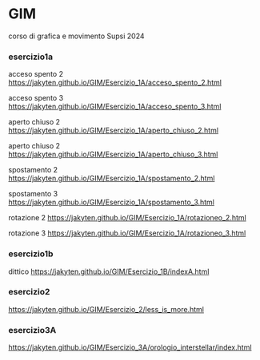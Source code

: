 # GIM
corso di grafica e movimento Supsi 2024
### esercizio1a
acceso spento 2
https://jakyten.github.io/GIM/Esercizio_1A/acceso_spento_2.html

acceso spento 3
https://jakyten.github.io/GIM/Esercizio_1A/acceso_spento_3.html

aperto chiuso 2
https://jakyten.github.io/GIM/Esercizio_1A/aperto_chiuso_2.html

aperto chiuso 2
https://jakyten.github.io/GIM/Esercizio_1A/aperto_chiuso_3.html

spostamento 2
https://jakyten.github.io/GIM/Esercizio_1A/spostamento_2.html

spostamento 3
https://jakyten.github.io/GIM/Esercizio_1A/spostamento_3.html

rotazione 2
https://jakyten.github.io/GIM/Esercizio_1A/rotazioneo_2.html

rotazione 3
https://jakyten.github.io/GIM/Esercizio_1A/rotazioneo_3.html


### esercizio1b
dittico
https://jakyten.github.io/GIM/Esercizio_1B/indexA.html


### esercizio2
https://jakyten.github.io/GIM/Esercizio_2/less_is_more.html


### esercizio3A
https://jakyten.github.io/GIM/Esercizio_3A/orologio_interstellar/index.html




